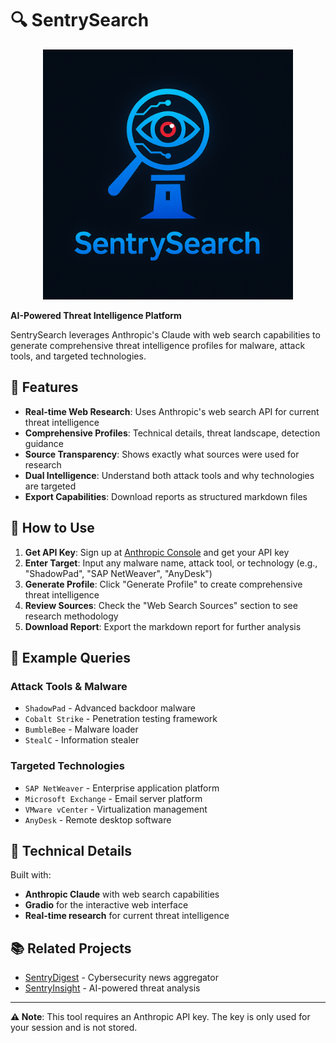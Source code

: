 
# 🔍 SentrySearch

<div align="center">
  <img src="docs/assets/logo.png" alt="SentrySearch Logo" width="400" />
</div>

**AI-Powered Threat Intelligence Platform**

SentrySearch leverages Anthropic's Claude with web search capabilities to generate comprehensive threat intelligence profiles for malware, attack tools, and targeted technologies.

## 🌟 Features

- **Real-time Web Research**: Uses Anthropic's web search API for current threat intelligence
- **Comprehensive Profiles**: Technical details, threat landscape, detection guidance
- **Source Transparency**: Shows exactly what sources were used for research
- **Dual Intelligence**: Understand both attack tools and why technologies are targeted
- **Export Capabilities**: Download reports as structured markdown files

## 🚀 How to Use

1. **Get API Key**: Sign up at [Anthropic Console](https://console.anthropic.com/) and get your API key
2. **Enter Target**: Input any malware name, attack tool, or technology (e.g., "ShadowPad", "SAP NetWeaver", "AnyDesk")
3. **Generate Profile**: Click "Generate Profile" to create comprehensive threat intelligence
4. **Review Sources**: Check the "Web Search Sources" section to see research methodology
5. **Download Report**: Export the markdown report for further analysis

## 🎯 Example Queries

### Attack Tools & Malware
- `ShadowPad` - Advanced backdoor malware
- `Cobalt Strike` - Penetration testing framework
- `BumbleBee` - Malware loader
- `StealC` - Information stealer

### Targeted Technologies
- `SAP NetWeaver` - Enterprise application platform
- `Microsoft Exchange` - Email server platform
- `VMware vCenter` - Virtualization management
- `AnyDesk` - Remote desktop software

## 🔧 Technical Details

Built with:
- **Anthropic Claude** with web search capabilities
- **Gradio** for the interactive web interface
- **Real-time research** for current threat intelligence

## 📚 Related Projects

- [SentryDigest](https://github.com/ricomanifesto/SentryDigest) - Cybersecurity news aggregator
- [SentryInsight](https://github.com/ricomanifesto/SentryInsight) - AI-powered threat analysis

---

**⚠️ Note**: This tool requires an Anthropic API key. The key is only used for your session and is not stored.